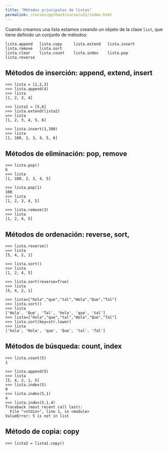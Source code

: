 ```yaml
---
title: "Métodos principales de listas"
permalink: /cursos/python3/curso/u21/index.html
---
```


Cuando creamos una lista estamos creando un objeto de la clase `list`, que tiene definido un conjunto de métodos:

	lista.append   lista.copy     lista.extend   lista.insert   lista.remove   lista.sort
	lista.clear    lista.count    lista.index    lista.pop      lista.reverse

## Métodos de inserción: append, extend, insert

	>>> lista = [1,2,3]
	>>> lista.append(4)
	>>> lista
	[1, 2, 3, 4]

	>>> lista2 = [5,6]
	>>> lista.extend(lista2)
	>>> lista
	[1, 2, 3, 4, 5, 6]	

	>>> lista.insert(1,100)
	>>> lista
	[1, 100, 2, 3, 4, 5, 6]

## Métodos de eliminación: pop, remove

	>>> lista.pop()
	6
	>>> lista
	[1, 100, 2, 3, 4, 5]

	>>> lista.pop(1)
	100
	>>> lista
	[1, 2, 3, 4, 5]

	>>> lista.remove(3)
	>>> lista
	[1, 2, 4, 5]

## Métodos de ordenación: reverse, sort, 

	>>> lista.reverse()
	>>> lista
	[5, 4, 2, 1]

	>>> lista.sort()
	>>> lista
	[1, 2, 4, 5]

	>>> lista.sort(reverse=True)
	>>> lista
	[5, 4, 2, 1]

	>>> lista=["hola","que","tal","Hola","Que","Tal"]
	>>> lista.sort()
	>>> lista
	['Hola', 'Que', 'Tal', 'hola', 'que', 'tal']
	>>> lista=["hola","que","tal","Hola","Que","Tal"]
	>>> lista.sort(key=str.lower)
	>>> lista
	['hola', 'Hola', 'que', 'Que', 'tal', 'Tal']


## Métodos de búsqueda: count, index

	>>> lista.count(5)
	1

	>>> lista.append(5)
	>>> lista
	[5, 4, 2, 1, 5]
	>>> lista.index(5)
	0
	>>> lista.index(5,1)
	4
	>>> lista.index(5,1,4)
	Traceback (most recent call last):
	  File "<stdin>", line 1, in <module>
	ValueError: 5 is not in list

## Método de copia: copy

	>>> lista2 = lista1.copy()